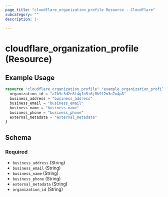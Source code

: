 ```yaml
---
page_title: "cloudflare_organization_profile Resource - Cloudflare"
subcategory: ""
description: |-
  
---
```


# cloudflare_organization_profile (Resource)



## Example Usage

```terraform
resource "cloudflare_organization_profile" "example_organization_profile" {
  organization_id = "a7b9c3d2e8f4g1h5i6j0k9l2m3n7o4p8"
  business_address = "business_address"
  business_email = "business_email"
  business_name = "business_name"
  business_phone = "business_phone"
  external_metadata = "external_metadata"
}
```

<!-- schema generated by tfplugindocs -->
## Schema

### Required

- `business_address` (String)
- `business_email` (String)
- `business_name` (String)
- `business_phone` (String)
- `external_metadata` (String)
- `organization_id` (String)


